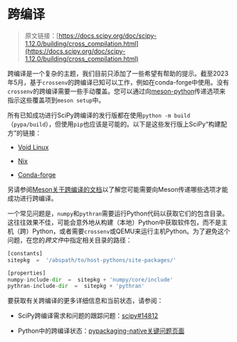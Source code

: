 # 跨编译

> 原文链接：[https://docs.scipy.org/doc/scipy-1.12.0/building/cross_compilation.html](https://docs.scipy.org/doc/scipy-1.12.0/building/cross_compilation.html)

跨编译是一个复杂的主题，我们目前只添加了一些希望有帮助的提示。截至2023年5月，基于`crossenv`的跨编译已知可以工作，例如在conda-forge中使用。没有`crossenv`的跨编译需要一些手动覆盖。您可以通过向[meson-python](https://meson-python.readthedocs.io/en/latest/how-to-guides/meson-args.html)传递选项来指示这些覆盖项到`meson setup`中。

所有已知成功进行SciPy跨编译的发行版都在使用`python -m build`（`pypa/build`），但使用`pip`也应该是可能的。以下是这些发行版上SciPy“构建配方”的链接：

+   [Void Linux](https://github.com/void-linux/void-packages/blob/master/srcpkgs/python3-scipy/template)

+   [Nix](https://github.com/nixos/nixpkgs/blob/master/pkgs/development/python-modules/scipy/default.nix)

+   [Conda-forge](https://github.com/conda-forge/scipy-feedstock/blob/main/recipe/build.sh)

另请参阅[Meson关于跨编译的文档](https://mesonbuild.com/Cross-compilation.html)以了解您可能需要向Meson传递哪些选项才能成功进行跨编译。

一个常见问题是，`numpy`和`pythran`需要运行Python代码以获取它们的包含目录。这往往效果不佳，可能会意外地从构建（本地）Python中获取软件包，而不是主机（跨）Python，或者需要`crossenv`或QEMU来运行主机Python。为了避免这个问题，在您的*跨文件*中指定相关目录的路径：

```py
[constants]
sitepkg  =  '/abspath/to/host-pythons/site-packages/'

[properties]
numpy-include-dir  =  sitepkg + 'numpy/core/include'
pythran-include-dir  =  sitepkg + 'pythran' 
```

要获取有关跨编译的更多详细信息和当前状态，请参阅：

+   SciPy跨编译需求和问题的跟踪问题：[scipy#14812](https://github.com/scipy/scipy/issues/14812)

+   Python中的跨编译状态：[pypackaging-native关键问题页面](https://pypackaging-native.github.io/key-issues/cross_compilation/)
